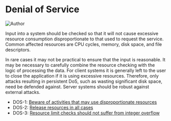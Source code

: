 # Denial of Service
![Author](https://img.shields.io/badge/Author-Oracle-blue.svg)


Input into a system should be checked so that it will not cause excessive resource consumption disproportionate to that used to request the service. Common affected resources are CPU cycles, memory, disk space, and file descriptors.

In rare cases it may not be practical to ensure that the input is reasonable. It may be necessary to carefully combine the resource checking with the logic of processing the data. For client systems it is generally left to the user to close the application if it is using excessive resources. Therefore, only attacks resulting in persistent DoS, such as wasting significant disk space, need be defended against. Server systems should be robust against external attacks.

 - DOS-1: [Beware of activities that may use disproportionate resources](g1_01)
 - DOS-2: [Release resources in all cases](g1_02)
 - DOS-3: [Resource limit checks should not suffer from integer overflow](g1_03)
